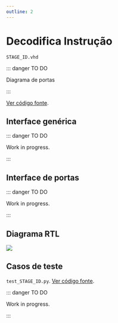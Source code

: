 ```yaml
---
outline: 2
---
```


# Decodifica Instrução

`STAGE_ID.vhd`

::: danger TO DO

Diagrama de portas

:::

[Ver código fonte](https://github.com/pfeinsper/24a-CTI-RISCV/blob/main/src/STAGE_ID.vhd).

## Interface genérica


::: danger TO DO

Work in progress.

:::

## Interface de portas

::: danger TO DO

Work in progress.

:::

## Diagrama RTL

![](/images/referencia/componentes/stage_id_rtl.drawio.svg)

## Casos de teste

`test_STAGE_ID.py`.
[Ver código fonte](https://github.com/pfeinsper/24a-CTI-RISCV/blob/main/test/test_STAGE_ID.py).

::: danger TO DO

Work in progress.

:::
